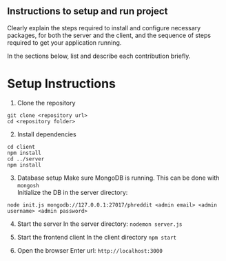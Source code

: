 ## Instructions to setup and run project
Clearly explain the steps required to install and configure necessary packages,
for both the server and the client, and the sequence of steps required to get
your application running.


In the sections below, list and describe each contribution briefly.

# Setup Instructions
1. Clone the repository
```
git clone <repository url>
cd <repository folder>
```

2. Install dependencies
```
cd client
npm install
cd ../server
npm install
```

3. Database setup
Make sure MongoDB is running. This can be done with ```mongosh```</br>
Initialize the DB in the server directory:
```
node init.js mongodb://127.0.0.1:27017/phreddit <admin email> <admin username> <admin password>
```

4. Start the server
In the server directory:
```nodemon server.js```

5. Start the frontend client
In the client directory
```npm start```

6. Open the browser
Enter url:
```http://localhost:3000```

